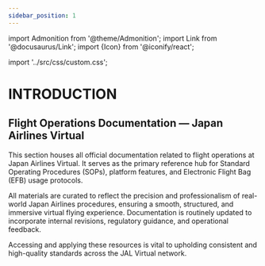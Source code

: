 ```yaml
---
sidebar_position: 1
---
```


import Admonition from '@theme/Admonition';
import Link from '@docusaurus/Link';
import {Icon} from '@iconify/react';

import '../src/css/custom.css';

<div className="jal-docs-dark-bg">

# INTRODUCTION

## Flight Operations Documentation — Japan Airlines Virtual

This section houses all official documentation related to flight operations at Japan Airlines Virtual. It serves as the primary reference hub for Standard Operating Procedures (SOPs), platform features, and Electronic Flight Bag (EFB) usage protocols.

All materials are curated to reflect the precision and professionalism of real-world Japan Airlines procedures, ensuring a smooth, structured, and immersive virtual flying experience. Documentation is routinely updated to incorporate internal revisions, regulatory guidance, and operational feedback.

Accessing and applying these resources is vital to upholding consistent and high-quality standards across the JAL Virtual network.

<Admonition type="danger" title="For flight simulation **ONLY** – Do not use for real world operations!"/>

</div>
